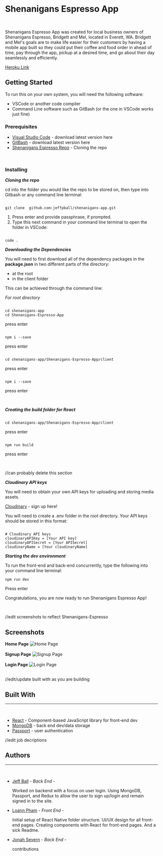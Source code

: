 # **Shenanigans Espresso App**

<br>
<p>Shenanigans Espresso App was created for local business owners of Shenanigans Espresso, Bridgett and Mel, located in Everett, WA. Bridgett and Mel's goals are to make life easier for their customers by having a mobile app built so they could put their coffee and food order in ahead of time, pay through the app, pickup at a desired time, and go about their day seamlessly and efficiently.</p>

[Heroku Link](https://shenanigans-espresso-app.herokuapp.com/ "Shenanigans-Espresso-App - Heroku")

## Getting Started

<p>To run this on your own system, you will need the following software:</p>

- VSCode or another code compiler
- Command Line software such as GitBash (or the one in VSCode works just fine)

### Prerequisites

- [Visual Studio Code](https://code.visualstudio.com/download "VSCode") - download latest version here
- [GitBash](https://git-scm.com/downloads "GitBash") - download latest version here
- [Shenanigans Espresso Repo]( github.com:jeffpball/shenanigans-app.git "Shenanigans Espresso") - Cloning the repo

<br>

### Installing

**_Cloning the repo_**

<p>cd into the folder you would like the repo to be stored on, then type into Gitbash or any command line terminal: </p>

```

git clone  github.com:jeffpball/shenanigans-app.git

```

1. Press enter and provide passphrase, if prompted.
1. Type this next command in your command line terminal to open the folder in VSCode:

```

code .

```

**_Downloading the Dependencies_**

<p>You will need to first download all of the dependency packages in the <strong>package.json</strong> in two different parts of the directory:</p>

- at the root
- in the client folder

<p>This can be achieved through the command line:</p>

_For root directory_

```

cd shenanigans-app 
cd Shenanigans-Espresso-App

```

<p> press enter</p>

```

npm i --save

```

<p> press enter</p>

```

cd shenanigans-app/Shenanigans-Espresso-App/client

```

<p> press enter</p>

```

npm i --save

```

<p> press enter</p>
<br>

**_Creating the build folder for React_**

```

cd shenanigans-app/Shenanigans-Espresso-App/client

```

<p> press enter</p>

```

npm run build

```

<p> press enter</p>
<br>

//can probably delete this section

**_Cloudinary API keys_**

<p> You will need to obtain your own API keys for uploading and storing media assets.</p>

[Cloudinary](https://cloudinary.com/users/register/free "Cloudinary API") - sign up here!

 <p>You will need to create a .env folder in the root directory. Your API keys should be stored in this format:</p>

```

# Cloudinary API keys
cloudinaryAPIKey = [Your API key]
cloudinaryAPISecret = [Your APISecret]
cloudinaryName = [Your cloudinaryName]

```

**_Starting the dev environment_**

<p>To run the front-end and back-end concurrently, type the following into your command line terminal: </p>

```
npm run dev
```

<p>Press enter</p>
<p>Congratulations, you are now ready to run Shenanigans Espresso App!</p>
<br>

//edit screenshots to reflect Shenanigans-Espresso
## Screenshots

**Home Page**
![Home Page](client/public/images/home_page_final.png)
<br>
<br>
**Signup Page**
![Signup Page](client/public/images/signup_page_final.png)
<br>
<br>
**Login Page**
![Login Page](client/public/images/login_page_final.png)
<br>
<br>

//edit/update built with as you are building
## Built With

<hr><br>

- [React](https://reactjs.org/ "React") - Component-based JavaScript library for front-end dev
- [MongoDB](https://www.mongodb.com/ "MongoDB") - back end dev/data storage
- [Passport](https://www.npmjs.com/package/passport "Google") - user authentication
  <br>

//edit job decriptions
## Authors

<hr><br>

- [Jeff Ball](https://github.com/jeffpball) - _Back End_ - <p>Worked on backend with a focus on user login. Using MongoDB, Passport, and Redux to allow the user to sign up/login and remain signed in to the site.</p>

- [Loann Pham](https://github.com/loannpham87) - _Front End_ - <p>Initial setup of React Native folder structure. UI/UX design for all front-end pages. Creating components with React for front-end pages. And a sick Readme.</p>

- [Jonah Severn](https://github.com/jsevern94) - _Back End_ - <p>contributions</p>


